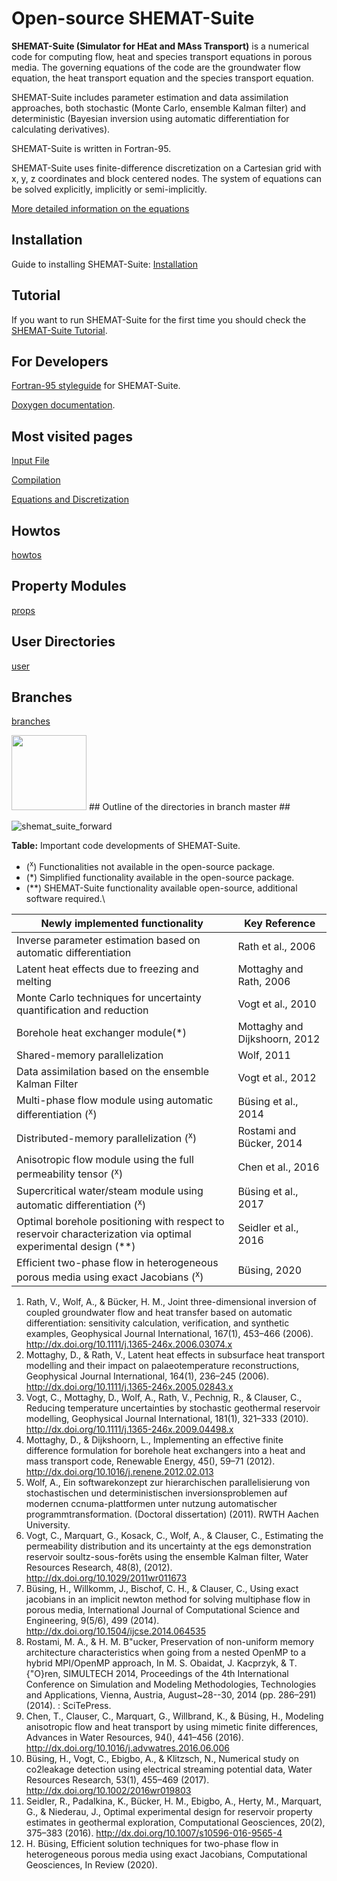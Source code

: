 # Open-source SHEMAT-Suite #

**SHEMAT-Suite (Simulator for HEat and MAss Transport)** is a
numerical code for computing flow, heat and species transport
equations in porous media. The governing equations of the code are the
groundwater flow equation, the heat transport equation and the species
transport equation.

SHEMAT-Suite includes parameter estimation and data assimilation
approaches, both stochastic (Monte Carlo, ensemble Kalman filter) and
deterministic (Bayesian inversion using automatic differentiation for
calculating derivatives).

SHEMAT-Suite is written in Fortran-95.

SHEMAT-Suite uses finite-difference discretization on a Cartesian grid
with x, y, z coordinates and block centered nodes.  The system of
equations can be solved explicitly, implicitly or semi-implicitly.

[More detailed information on the
equations](https://git.rwth-aachen.de/SHEMAT-Suite/SHEMAT-Suite-open/-/wikis/equations)


## Installation ##

Guide to installing SHEMAT-Suite:
[Installation](https://git.rwth-aachen.de/SHEMAT-Suite/SHEMAT-Suite-open/-/wikis/howtos/installation_requirements)

## Tutorial ##

If you want to run SHEMAT-Suite for the first time you should check
the [SHEMAT-Suite Tutorial](https://git.rwth-aachen.de/SHEMAT-Suite/SHEMAT-Suite-open/-/wikis/tutorial).

## For Developers ##

[Fortran-95 styleguide](https://git.rwth-aachen.de/SHEMAT-Suite/SHEMAT-Suite-open/-/wikis/howtos/styleguide) for SHEMAT-Suite.

[Doxygen documentation](https://git.rwth-aachen.de/SHEMAT-Suite/SHEMAT-Suite-open/-/wikis/howtos/doxygen).

## Most visited pages ##

[Input File](https://git.rwth-aachen.de/SHEMAT-Suite/SHEMAT-Suite-open/-/wikis/tutorial/input_file)

[Compilation](https://git.rwth-aachen.de/SHEMAT-Suite/SHEMAT-Suite-open/-/wikis/tutorial/compilation)

[Equations and Discretization](https://git.rwth-aachen.de/SHEMAT-Suite/SHEMAT-Suite-open/-/wikis/equations)

## Howtos ##
[howtos](https://git.rwth-aachen.de/SHEMAT-Suite/SHEMAT-Suite-open/-/wikis/howtos)

## Property Modules ##
[props](https://git.rwth-aachen.de/SHEMAT-Suite/SHEMAT-Suite-open/-/wikis/props)

## User Directories ##
[user](https://git.rwth-aachen.de/SHEMAT-Suite/SHEMAT-Suite-open/-/wikis/user)

## Branches ##
[branches](https://git.rwth-aachen.de/SHEMAT-Suite/SHEMAT-Suite-open/-/wikis/branches)

<!-- ![shemat_suite_branches](https://git.rwth-aachen.de/SHEMAT-Suite/SHEMAT-Suite-open/-/wikis/uploads/1d66b69ef413debec99f1d86e7aa09a2/shemat_suite_branches.png) -->

<img src="https://git.rwth-aachen.de/SHEMAT-Suite/SHEMAT-Suite-open/-/wikis/uploads/1d66b69ef413debec99f1d86e7aa09a2/shemat_suite_branches.png"  width="120" height="120">
<!-- <img src="https://git.rwth-aachen.de/SHEMAT-Suite/SHEMAT-Suite-open/-/wikis/uploads/1d66b69ef413debec99f1d86e7aa09a2/shemat_suite_branches.png"  width="120" height="120"> -->
## Outline of the directories in branch master ##

![shemat_suite_forward](https://git.rwth-aachen.de/SHEMAT-Suite/SHEMAT-Suite-open/-/wikis/uploads/6c0aef0549d4ffbd608dd7a077507c17/shemat_suite_forward.png)

  **Table:** Important code developments of
  SHEMAT-Suite.
  * ($`^{\mathrm{x}}`$) Functionalities not available in
	the open-source package.
  * (\*) Simplified functionality available in
	the open-source package.
  * (\*\*) SHEMAT-Suite functionality available
	open-source, additional software required.\

| **Newly implemented functionality**                                                                              | **Key Reference**                               |
| ---------------------------------------------------------------------------------------------------------------- | ----------------------------------------------- |
| Inverse parameter estimation based on automatic differentiation                                                  | Rath et al., 2006                               |
| Latent heat effects due to freezing and melting                                                                  | Mottaghy and Rath, 2006                         |
| Monte Carlo techniques for uncertainty quantification and reduction                                              | Vogt et al., 2010                               |
| Borehole heat exchanger module(\*)                                                                               | Mottaghy and Dijkshoorn, 2012                   |
| Shared-memory parallelization                                                                                    | Wolf, 2011                                      |
| Data assimilation based on the ensemble Kalman Filter                                                            | Vogt et al., 2012                               |
| Multi-phase flow module using automatic differentiation ($`^{\mathrm{x}}`$)                                      | Büsing et al., 2014                             |
| Distributed-memory parallelization ($`^{\mathrm{x}}`$)                                                           | Rostami and Bücker, 2014                        |
| Anisotropic flow module using the full permeability tensor ($`^{\mathrm{x}}`$)                                   | Chen et al., 2016                               |
| Supercritical water/steam module using automatic differentiation ($`^{\mathrm{x}}`$)                             | Büsing et al., 2017                             |
| Optimal borehole positioning with respect to reservoir characterization via optimal experimental design (\*\*)   | Seidler et al., 2016                            |
| Efficient two-phase flow in heterogeneous porous media using exact Jacobians ($`^{\mathrm{x}}`$)                 | Büsing, 2020                                    |

1. Rath, V., Wolf, A., & Bücker, H. M., Joint three-dimensional
   inversion of coupled groundwater flow and heat transfer based on
   automatic differentiation: sensitivity calculation, verification,
   and synthetic examples, Geophysical Journal International, 167(1),
   453–466 (2006).  http://dx.doi.org/10.1111/j.1365-246x.2006.03074.x
2. Mottaghy, D., & Rath, V., Latent heat effects in subsurface heat
   transport modelling and their impact on palaeotemperature
   reconstructions, Geophysical Journal International, 164(1), 236–245
   (2006).  http://dx.doi.org/10.1111/j.1365-246x.2005.02843.x
3. Vogt, C., Mottaghy, D., Wolf, A., Rath, V., Pechnig, R., & Clauser,
   C., Reducing temperature uncertainties by stochastic geothermal
   reservoir modelling, Geophysical Journal International, 181(1),
   321–333 (2010).  http://dx.doi.org/10.1111/j.1365-246x.2009.04498.x
4. Mottaghy, D., & Dijkshoorn, L., Implementing an effective finite
   difference formulation for borehole heat exchangers into a heat and
   mass transport code, Renewable Energy, 45(), 59–71 (2012).
   http://dx.doi.org/10.1016/j.renene.2012.02.013
5. Wolf, A., Ein softwarekonzept zur hierarchischen parallelisierung
   von stochastischen und deterministischen inversionsproblemen auf
   modernen ccnuma-plattformen unter nutzung automatischer
   programmtransformation. (Doctoral dissertation) (2011). RWTH Aachen
   University.
6. Vogt, C., Marquart, G., Kosack, C., Wolf, A., & Clauser, C.,
   Estimating the permeability distribution and its uncertainty at the
   egs demonstration reservoir soultz-sous-forêts using the ensemble
   Kalman filter, Water Resources Research, 48(8), (2012).
   http://dx.doi.org/10.1029/2011wr011673
7. Büsing, H., Willkomm, J., Bischof, C. H., & Clauser, C., Using
   exact jacobians in an implicit newton method for solving multiphase
   flow in porous media, International Journal of Computational
   Science and Engineering, 9(5/6), 499 (2014).
   http://dx.doi.org/10.1504/ijcse.2014.064535
8. Rostami, M. A., & H. M. B\"ucker, Preservation of non-uniform
   memory architecture characteristics when going from a nested OpenMP
   to a hybrid MPI/OpenMP approach, In M. S. Obaidat, J. Kacprzyk, &
   T. {\"O}ren, SIMULTECH 2014, Proceedings of the 4th International
   Conference on Simulation and Modeling Methodologies, Technologies
   and Applications, Vienna, Austria, August~28--30, 2014
   (pp. 286–291) (2014). : SciTePress.
9. Chen, T., Clauser, C., Marquart, G., Willbrand, K., & Büsing, H.,
   Modeling anisotropic flow and heat transport by using mimetic
   finite differences, Advances in Water Resources, 94(), 441–456
   (2016).  http://dx.doi.org/10.1016/j.advwatres.2016.06.006
10. Büsing, H., Vogt, C., Ebigbo, A., & Klitzsch, N., Numerical study
    on co2leakage detection using electrical streaming potential data,
    Water Resources Research, 53(1), 455–469 (2017).
    http://dx.doi.org/10.1002/2016wr019803
11. Seidler, R., Padalkina, K., Bücker, H. M., Ebigbo, A., Herty, M.,
    Marquart, G., & Niederau, J., Optimal experimental design for
    reservoir property estimates in geothermal exploration,
    Computational Geosciences, 20(2), 375–383 (2016).
    http://dx.doi.org/10.1007/s10596-016-9565-4
12. H. Büsing, Efficient solution techniques for two-phase flow in
    heterogeneous porous media using exact Jacobians, Computational
    Geosciences, In Review (2020).
